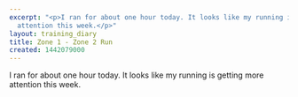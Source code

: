 ```yaml
---
excerpt: "<p>I ran for about one hour today. It looks like my running is getting more
  attention this week.</p>"
layout: training_diary
title: Zone 1 - Zone 2 Run
created: 1442079000
---
```

<p>I ran for about one hour today. It looks like my running is getting more attention this week.</p>
